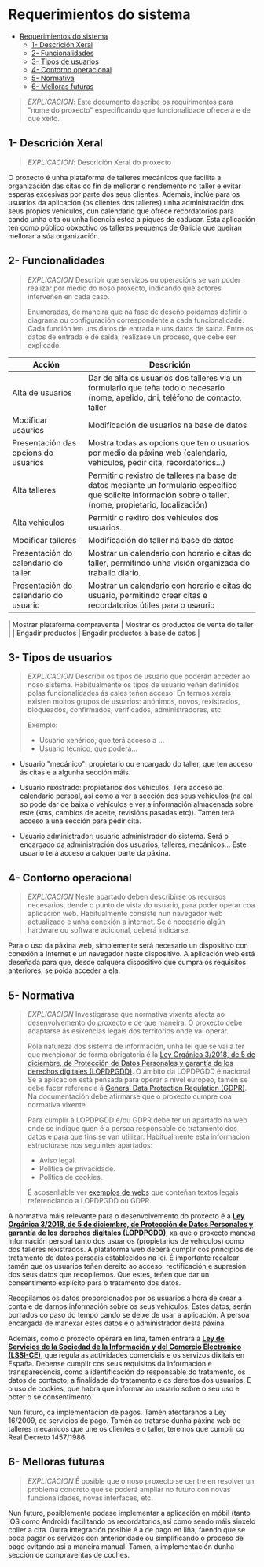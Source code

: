 # Requerimientos do sistema

- [Requerimientos do sistema](#requerimientos-do-sistema)
  - [1- Descrición Xeral](#1--descrición-xeral)
  - [2- Funcionalidades](#2--funcionalidades)
  - [3- Tipos de usuarios](#3--tipos-de-usuarios)
  - [4- Contorno operacional](#4--contorno-operacional)
  - [5- Normativa](#5--normativa)
  - [6- Melloras futuras](#6--melloras-futuras)

> *EXPLICACION*: Este documento describe os requirimentos para "nome do proxecto" especificando que funcionalidade ofrecerá e de que xeito.

## 1- Descrición Xeral

>*EXPLICACION*: Descrición Xeral do proxecto

O proxecto é unha plataforma de talleres mecánicos que facilita a organización das citas co fin de mellorar o rendemento no taller e evitar esperas excesivas por parte dos seus clientes. Ademais, inclúe para os usuarios da aplicación (os clientes dos talleres) unha administración dos seus propios vehículos, cun calendario que ofrece recordatorios para cando unha cita ou unha licencia estea a piques de caducar.
Esta aplicación ten como público obxectivo os talleres pequenos de Galicia que queiran mellorar a súa organización.

## 2- Funcionalidades

>*EXPLICACION* Describir que servizos ou operacións se van poder realizar por medio do noso proxecto, indicando que actores interveñen en cada caso.
>
> Enumeradas, de maneira que na fase de deseño poidamos definir o diagrama ou configuración correspondente a cada funcionalidade.
> Cada función ten uns datos de entrada e uns datos de saída. Entre os datos de entrada e de saída, realízase un proceso, que debe ser explicado.


| Acción   |  Descrición        |
|----------|--------------------|
| Alta de usuarios   | Dar de alta os usuarios dos talleres via un formulario que teña todo o necesario (nome, apelido, dni, teléfono de contacto, taller|
| Modificar usaurios | Modificación de usuarios na base de datos|
| Presentación das opcions do usuarios  | Mostra todas as opcions que ten o usuarios por medio da páxina web (calendario, vehiculos, pedir cita, recordatorios...)|
| Alta talleres | Permitir o rexistro de talleres na base de datos mediante un formulario específico que solicite información sobre o taller. (nome, propietario, localización)|
| Alta vehiculos | Permitir o rexitro dos vehiculos dos usuarios.|
| Modificar talleres | Modificación do taller na base de datos|
| Presentación do calendario do taller | Mostrar un calendario con horario e citas do taller, permitindo unha visión organizada do traballo diario. |
| Presentación do calendario do usuario | Mostrar un calendario con horario e citas do usuario, permitindo crear citas e recordatorios útiles para o usaurio|

| Mostrar plataforma compraventa | Mostrar os productos de venta do taller |
| Engadir productos | Engadir productos a base de datos |


## 3- Tipos de usuarios

> *EXPLICACION* Describir os tipos de usuario que poderán acceder ao noso sistema. Habitualmente os tipos de usuario veñen definidos polas funcionalidades ás cales teñen acceso. En termos xerais existen moitos grupos de usuarios: anónimos, novos, rexistrados, bloqueados, confirmados, verificados, administradores, etc.
>
> Exemplo:
>
> - Usuario xenérico, que terá acceso a ...
> - Usuario técnico, que poderá...

- Usuario "mecánico": propietario ou encargado do taller, que ten acceso ás citas e a algunha sección máis.

- Usuario rexistrado: propietarios dos vehiculos. Terá acceso ao calendario persoal, así como a ver a sección dos seus vehículos (na cal so pode dar de baixa o vehículos e ver a información almacenada sobre este (kms, cambios de aceite, revisións pasadas etc)). Tamén terá acceso a una sección para pedir cita.

- Usuario administrador: usuario administrador do sistema. Será o encargado da administración dos usuarios, talleres, mecánicos... Este usuario terá acceso a calquer parte da páxina.  

## 4- Contorno operacional

> *EXPLICACION* Neste apartado deben describirse os recursos necesarios, dende o punto de vista do usuario, para poder operar coa aplicación web. Habitualmente consiste nun navegador web actualizado e unha conexión a internet.
Se é necesario algún hardware ou software adicional, deberá indicarse.

Para o uso da páxina web, simplemente será necesario un dispositivo con conexión a Internet e un navegador neste dispositivo. A aplicación web está deseñada para que, desde calquera dispositivo que cumpra os requisitos anteriores, se poida acceder a ela. 

## 5- Normativa

> *EXPLICACION* Investigarase que normativa vixente afecta ao desenvolvemento do proxecto e de que maneira. O proxecto debe adaptarse ás esixencias legais dos territorios onde vai operar.
> 
> Pola natureza dos sistema de información, unha lei que se vai a ter que mencionar de forma obrigatoria é la [Ley Orgánica 3/2018, de 5 de diciembre, de Protección de Datos Personales y garantía de los derechos digitales (LOPDPGDD)](https://www.boe.es/buscar/act.php?id=BOE-A-2018-16673). O ámbito da LOPDPGDD é nacional. Se a aplicación está pensada para operar a nivel europeo, tamén se debe facer referencia á [General Data Protection Regulation (GDPR)](https://eur-lex.europa.eu/eli/reg/2016/679/oj). Na documentación debe afirmarse que o proxecto cumpre coa normativa vixente.
>
> Para cumplir a LOPDPGDD e/ou GDPR debe ter un apartado na web onde se indique quen é a persoa responsable do tratamento dos datos e para que fins se van utilizar. Habitualmente esta información estructúrase nos seguintes apartados:
>
> - Aviso legal.
> - Política de privacidade.
> - Política de cookies.
>
> É acosenllable ver [exemplos de webs](https://www.spotify.com/es/legal/privacy-policy/) que conteñan textos legais referenciando a LOPDPGDD ou GDPR.


A normativa máis relevante para o desenvolvemento do proxecto é a **[Ley Orgánica 3/2018, de 5 de diciembre, de Protección de Datos Personales y garantía de los derechos digitales (LOPDPGDD)](https://www.boe.es/buscar/act.php?id=BOE-A-2018-16673)**, xa que o proxecto manexa información persoal tanto dos usuarios (propietarios de vehículos) como dos talleres rexistrados. 
A plataforma web deberá cumplir cos principios de tratamento de datos persoais establecidos na lei. É importante recalcar tamén que os usuarios teñen dereito ao acceso, rectificación e supresión dos seus datos que recopilemos. Que estes, teñen que dar un consentimento explícito para o tratamento dos datos.

Recopilamos os datos proporcionados por os usuarios a hora de crear a conta e de darnos información sobre os seus vehículos. Estes datos, serán borrados co paso do tempo cando se deixe de usar a aplicación. A persoa encargada de manexar estes datos e o administrador desta páxina. 


Ademais, como o proxecto operará en liña, tamén entrará a **[Ley de Servicios de la Sociedad de la Información y del Comercio Electrónico (LSSI-CE)](https://www.boe.es/eli/es/l/2002/07/11/34/con)**, que regula as actividades comerciais e os servizos dixitais en España. 
Debense cumplir cos seus requisitos da información e transparecencia, como a identificación do responsable do tratamento, os datos de contacto, a finalidade do tratamento e os dereitos dos usuarios. E o uso de cookies, que habra que informar ao usuario sobre o seu uso e obter o se consentimento. 

Nun futuro, ca implementacion de pagos. Tamén afectaranos a Ley 16/2009, de servicios de pago. 
Tamén ao tratarse dunha páxina web de talleres mecánicos que une os clientes e o taller, teremos que cumplir co Real Decreto 1457/1986.

## 6- Melloras futuras

> *EXPLICACION* É posible que o noso proxecto se centre en resolver un problema concreto que se poderá ampliar no futuro con novas funcionalidades, novas interfaces, etc.

Nun futuro, posiblemente podase implementar a aplicación en móbil (tanto iOS como Android) facilitando os recordatorios,así como sendo máis sinxelo coller a cita. 
Outra integración posible é a de pago en liña, faendo que se poda pagar os servizos con anterioridade ou simplificando o proceso de pago evitando asi a maneira manual. 
Tamén, a implementación dunha sección de compraventas de coches. 
